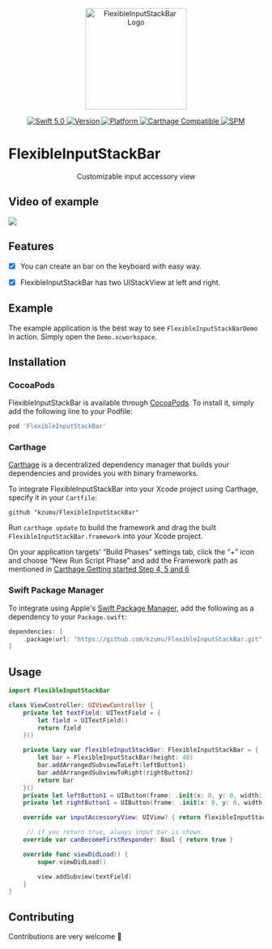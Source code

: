 <p align="center">
   <img width="200" src="https://raw.githubusercontent.com/SvenTiigi/SwiftKit/gh-pages/readMeAssets/SwiftKitLogo.png" alt="FlexibleInputStackBar Logo">
</p>

<p align="center">
   <a href="https://developer.apple.com/swift/">
      <img src="https://img.shields.io/badge/Swift-5.0-orange.svg?style=flat" alt="Swift 5.0">
   </a>
   <a href="http://cocoapods.org/pods/FlexibleInputStackBar">
      <img src="https://img.shields.io/cocoapods/v/FlexibleInputStackBar.svg?style=flat" alt="Version">
   </a>
   <a href="http://cocoapods.org/pods/FlexibleInputStackBar">
      <img src="https://img.shields.io/cocoapods/p/FlexibleInputStackBar.svg?style=flat" alt="Platform">
   </a>
   <a href="https://github.com/Carthage/Carthage">
      <img src="https://img.shields.io/badge/Carthage-compatible-4BC51D.svg?style=flat" alt="Carthage Compatible">
   </a>
   <a href="https://github.com/apple/swift-package-manager">
      <img src="https://img.shields.io/badge/Swift%20Package%20Manager-compatible-brightgreen.svg" alt="SPM">
   </a>
</p>

# FlexibleInputStackBar

<p align="center">
Customizable input accessory view
</p>

## Video of example
![](https://raw.githubusercontent.com/kzumu/FlexibleInputStackBar/resource/Resources/demo.gif)

## Features

- [x] You can create an bar on the keyboard with easy way.
- [x] FlexibleInputStackBar has two UIStackView at left and right.


## Example

The example application is the best way to see `FlexibleInputStackBarDemo` in action. Simply open the `Demo.xcworkspace`.

## Installation

### CocoaPods

FlexibleInputStackBar is available through [CocoaPods](http://cocoapods.org). To install
it, simply add the following line to your Podfile:

```bash
pod 'FlexibleInputStackBar'
```

### Carthage

[Carthage](https://github.com/Carthage/Carthage) is a decentralized dependency manager that builds your dependencies and provides you with binary frameworks.

To integrate FlexibleInputStackBar into your Xcode project using Carthage, specify it in your `Cartfile`:

```ogdl
github "kzumu/FlexibleInputStackBar"
```

Run `carthage update` to build the framework and drag the built `FlexibleInputStackBar.framework` into your Xcode project. 

On your application targets’ “Build Phases” settings tab, click the “+” icon and choose “New Run Script Phase” and add the Framework path as mentioned in [Carthage Getting started Step 4, 5 and 6](https://github.com/Carthage/Carthage/blob/master/README.md#if-youre-building-for-ios-tvos-or-watchos)

### Swift Package Manager

To integrate using Apple's [Swift Package Manager](https://swift.org/package-manager/), add the following as a dependency to your `Package.swift`:

```swift
dependencies: [
    .package(url: "https://github.com/kzumu/FlexibleInputStackBar.git", from: "0.0.2")
]
```

## Usage
```swift
import FlexibleInputStackBar

class ViewController: UIViewController {
    private let textField: UITextField = {
        let field = UITextField()
        return field
    }()

    private lazy var flexibleInputStackBar: FlexibleInputStackBar = {
        let bar = FlexibleInputStackBar(height: 40)
        bar.addArrangedSubviewToLeft(leftButton1)
        bar.addArrangedSubviewToRight(rightButton2)
        return bar
    }()
    private let leftButton1 = UIButton(frame: .init(x: 0, y: 0, width: 40, height: 40))
    private let rightButton1 = UIButton(frame: .init(x: 0, y: 0, width: 40, height: 40))

    override var inputAccessoryView: UIView? { return flexibleInputStackBar }

     // if you return true, always input bar is shown.
    override var canBecomeFirstResponder: Bool { return true }

    override func viewDidLoad() {
        super.viewDidLoad()

        view.addSubview(textField)
    }
}
```


## Contributing
Contributions are very welcome 🙌
